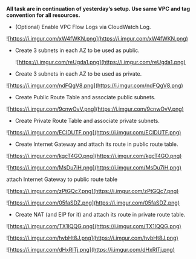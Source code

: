 **All task are in continuation of yesterday’s setup. Use same VPC and tag convention for all resources.**

- (Optional) Enable VPC Flow Logs via CloudWatch Log.

![https://i.imgur.com/xW4fWKN.png](https://i.imgur.com/xW4fWKN.png)

- Create 3 subnets in each AZ to be used as public.

  ![https://i.imgur.com/reUgda1.png](https://i.imgur.com/reUgda1.png)

- Create 3 subnets in each AZ to be used as private.

![https://i.imgur.com/ndFQgV8.png](https://i.imgur.com/ndFQgV8.png)

- Create Public Route Table and associate public subnets.

![https://i.imgur.com/9cnwOvV.png](https://i.imgur.com/9cnwOvV.png)

- Create Private Route Table and associate private subnets.

![https://i.imgur.com/ECIDUTF.png](https://i.imgur.com/ECIDUTF.png)

- Create Internet Gateway and attach its route in public route table.

![https://i.imgur.com/kgcT4GO.png](https://i.imgur.com/kgcT4GO.png)

![https://i.imgur.com/MsDu7iH.png](https://i.imgur.com/MsDu7iH.png)

attach Internet Gateway to public route table

![https://i.imgur.com/zPtGQc7.png](https://i.imgur.com/zPtGQc7.png)

![https://i.imgur.com/05faSDZ.png](https://i.imgur.com/05faSDZ.png)

- Create NAT (and EIP for it) and attach its route in private route table.

![https://i.imgur.com/TX1IQQG.png](https://i.imgur.com/TX1IQQG.png)

![https://i.imgur.com/hvbHt8J.png](https://i.imgur.com/hvbHt8J.png)

![https://i.imgur.com/dHxRlTj.png](https://i.imgur.com/dHxRlTj.png)
